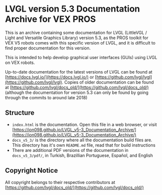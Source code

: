 # LVGL version 5.3 Documentation Archive for VEX PROS

This is an archive containing some documentation for LVGL (LittleVGL / Light and Versatile Graphics Library) version 5.3, as the PROS toolkit for VEX V5 robots comes with this specific version of LVGL, and it is difficult to find proper documentation for this version.

This is intended to help develop graphical user interfaces (GUIs) using LVGL on VEX robots.

Up-to-date documentation for the latest versions of LVGL can be found at [https://docs.lvgl.io/](https://docs.lvgl.io/) or [https://github.com/lvgl/lvgl](https://github.com/lvgl/lvgl). Copies of older documentation can be found at [https://github.com/lvgl/docs_old/](https://github.com/lvgl/docs_old/) (although the documentation for version 5.3 can only be found by going through the commits to around late 2018)

## Structure

 - `index.html` is the documentation. Open this file in a web browser, or visit [https://ion098.github.io/LVGL_v5-3_Documentation_Archive/](https://ion098.github.io/LVGL_v5-3_Documentation_Archive/)
 - `docs_v5_3/` is the directory where all the documentation build files are. This directory has it's own `README.md` file, read that for build instructions
 - There are additional PDF versions of the documentation in `docs_v5_3/pdf/`, in Turkish, Brazillian Portuguese, Español, and English

## Copyright Notice

All copyright belongs to their respective contributors at [https://github.com/lvgl/docs_old/](https://github.com/lvgl/docs_old/)
